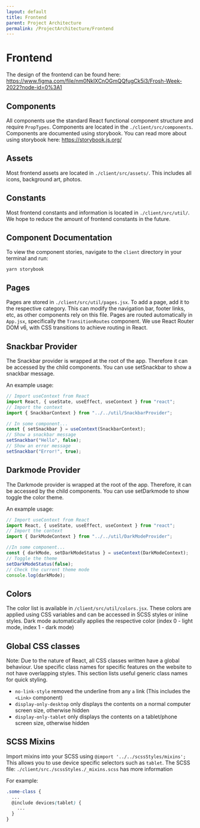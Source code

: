 ```yaml
---
layout: default
title: Frontend
parent: Project Architecture
permalink: /ProjectArchitecture/Frontend
---
```


# Frontend

The design of the frontend can be found here: https://www.figma.com/file/nm0NklXCnOGmQQfugCk5i3/Frosh-Week-2022?node-id=0%3A1

## Components

All components use the standard React functional component structure and require `PropTypes`. Components are located in the `./client/src/components`. Components are documented using storybook. You can read more about using storybook here: https://storybook.js.org/

## Assets

Most frontend assets are located in `./client/src/assets/`. This includes all icons, background art, photos.

## Constants

Most frontend constants and information is located in `./client/src/util/`. We hope to reduce the amount of frontend constants in the future.

## Component Documentation

To view the component stories, navigate to the `client` directory in your terminal and run:

```shell
yarn storybook
```

## Pages

Pages are stored in `./client/src/util/pages.jsx`. To add a page, add it to the respective category. This can modify the navigation bar, footer links, etc, as other components rely on this file. Pages are routed automatically in `App.jsx`, specifically the `TransitionRoutes` component. We use React Router DOM v6, with CSS transitions to achieve routing in React.

## Snackbar Provider

The Snackbar provider is wrapped at the root of the app. Therefore it can be accessed by the child components. You can use setSnackbar to show a snackbar message.

An example usage:

```js
// Import useContext from React
import React, { useState, useEffect, useContext } from "react";
// Import the context
import { SnackbarContext } from "../../util/SnackbarProvider";

// In some component...
const { setSnackbar } = useContext(SnackbarContext);
// Show a snackbar message
setSnackbar("Hello", false);
// Show an error message
setSnackbar("Error!", true);
```

## Darkmode Provider

The Darkmode provider is wrapped at the root of the app. Therefore, it can be accessed by the child components. You can use setDarkmode to show toggle the color theme.

An example usage:

```js
// Import useContext from React
import React, { useState, useEffect, useContext } from "react";
// Import the context
import { DarkModeContext } from "../../util/DarkModeProvider";

//In some component...
const { darkMode, setDarkModeStatus } = useContext(DarkModeContext);
// Toggle the theme
setDarkModeStatus(false);
// Check the current theme mode
console.log(darkMode);
```

## Colors

The color list is available in `/client/src/util/colors.jsx`. These colors are applied using CSS variables and can be accessed in SCSS styles or inline styles. Dark mode automatically applies the respective color (index 0 - light mode, index 1 - dark mode)

## Global CSS classes

Note: Due to the nature of React, all CSS classes written have a global behaviour. Use specific class names for specific features on the website to not have overlapping styles. This section lists useful generic class names for quick styling.

- `no-link-style` removed the underline from any `a` link (This includes the `<Link>` component)
- `display-only-desktop` only displays the contents on a normal computer screen size, otherwise hidden
- `display-only-tablet` only displays the contents on a tablet/phone screen size, otherwise hidden

## SCSS Mixins

Import mixins into your SCSS using `@import '../../scssStyles/mixins';`
This allows you to use device specific selectors such as `tablet`. The SCSS file: `./client/src./scssStyles./_mixins.scss` has more information

For example:

```SCSS
.some-class {
  ...
  @include devices(tablet) {
    ...
  }
}
```
